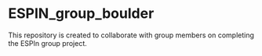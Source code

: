 # ESPIN_group_boulder
This repository is created to collaborate with group members on completing the ESPIn group project.
